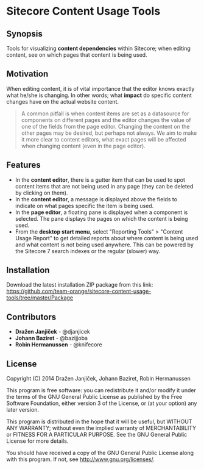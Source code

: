 ﻿Sitecore Content Usage Tools
============================

## Synopsis

Tools for visualizing **content dependencies** within Sitecore; when editing content, see on which pages that content is being used.

## Motivation

When editing content, it is of vital importance that the editor knows exactly what he/she is changing. In other words; what **impact** do specific content changes have on the actual website content.

> A common pitfall is when content items are set as a datasource for components on different pages and the editor changes the value of one of the fields from the page editor. Changing the content on the other pages may be desired, but perhaps not always. We aim to make it more clear to content editors, what exact pages will be affected when changing content (even in the page editor).

## Features

* In the **content editor**, there is a gutter item that can be used to spot content items that are not being used in any page (they can be deleted by clicking on them).
* In the **content editor**, a message is displayed above the fields to indicate on what pages specific the item is being used.
* In the **page editor**, a floating pane is displayed when a component is selected. The pane displays the pages on which the content is being used.
* From the **desktop start menu**, select "Reporting Tools" > "Content Usage Report" to get detailed reports about where content is being used and what content is not being used anywhere. This can be powered by the Sitecore 7 search indexes or the regular (slower) way.

## Installation

Download the latest installation ZIP package from this link:
https://github.com/team-orange/sitecore-content-usage-tools/tree/master/Package

## Contributors

* **Dražen Janjiček** - @djanjicek
* **Johann Baziret** - @bazijjoba
* **Robin Hermanussen** - @knifecore

## License

Copyright (C) 2014 Dražen Janjiček, Johann Baziret, Robin Hermanussen

This program is free software: you can redistribute it and/or modify
it under the terms of the GNU General Public License as published by
the Free Software Foundation, either version 3 of the License, or
(at your option) any later version.

This program is distributed in the hope that it will be useful,
but WITHOUT ANY WARRANTY; without even the implied warranty of
MERCHANTABILITY or FITNESS FOR A PARTICULAR PURPOSE. See the
GNU General Public License for more details.

You should have received a copy of the GNU General Public License
along with this program. If not, see <http://www.gnu.org/licenses/>.